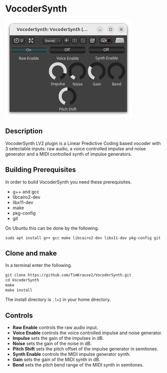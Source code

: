 # VocoderSynth

![Screenshot of VocoderSynth hosted by Ardour.!](https://github.com/TimKrause2/VocoderSynth/blob/main/screenshot.png "VocoderSynth in Ardour")

## Description

VocoderSynth LV2 plugin is a Linear Predictive Coding based
vocoder with 3 selectable inputs: raw audio, a voice
controlled impulse and noise generator and a MIDI
controlled synth of impulse generators.

## Building Prerequisites

In order to build VocoderSynth you need these prerequisites.

- g++ and gcc
- libcairo2-dev
- libx11-dev
- make
- pkg-config
- git

On Ubuntu this can be done by the following.

```
sudo apt install g++ gcc make libcairo2-dev libx11-dev pkg-config git
```

## Clone and make

In a terminal enter the following.

```
git clone https://github.com/TimKrause2/VocoderSynth.git
cd VocoderSynth
make
make install
```

The install directory is `.lv2` in your home directory.


## Controls

- **Raw Enable** controls the raw audio input.
- **Voice Enable** controls the voice controlled impulse and noise generator.
- **Impulse** sets the gain of the impulses in dB.
- **Noise** sets the gain of the noise in dB.
- **Pitch Shift** sets the pitch offset of the impulse generator in semitones.
- **Synth Enable** controls the MIDI impulse generator synth.
- **Gain** sets the gain of the MIDI synth in dB.
- **Bend** sets the pitch bend range of the MIDI synth in semitones.
